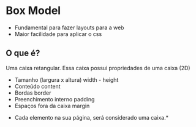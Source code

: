 # Box Model

- Fundamental para fazer layouts para a web
- Maior facilidade para aplicar o css

## O que é?

Uma caixa retangular.
Essa caixa possui propriedades de uma caixa (2D)

- Tamanho (largura x altura)        width - height
- Conteúdo                          content
- Bordas                            border
- Preenchimento interno             padding
- Espaços fora da caixa             margin

* Cada elemento na sua página, será considerado uma caixa.*

